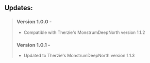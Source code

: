 <h2> Updates: </h2>

> ### Version 1.0.0 - 
> - Compatible with Therzie's MonstrumDeepNorth version 1.1.2
> ### Version 1.0.1 - 
> - Updated to Therzie's MonstrumDeepNorth version 1.1.3